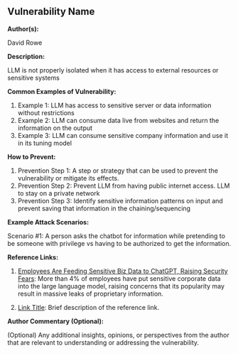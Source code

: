 ## Vulnerability Name

**Author(s):**

David Rowe

**Description:**

LLM is not properly isolated when it has access to external resources or sensitive systems

**Common Examples of Vulnerability:**

1. Example 1: LLM has access to sensitive server or data information without restrictions
2. Example 2: LLM can consume data  live from websites and return the information on the output
3. Example 3: LLM can consume sensitive company information and use it in its tuning model

**How to Prevent:**

1. Prevention Step 1: A step or strategy that can be used to prevent the vulnerability or mitigate its effects.
2. Prevention Step 2: Prevent LLM from having public internet access.  LLM to stay on a private network
3. Prevention Step 3: Identify sensitive information patterns on input and prevent saving that information in the chaining/sequencing

**Example Attack Scenarios:**

Scenario #1: A person asks the chatbot for information while pretending to be someone with privilege vs having to be authorized to get the information.


**Reference Links:**

1. [Employees Are Feeding Sensitive Biz Data to ChatGPT, Raising Security Fears](https://www.darkreading.com/risk/employees-feeding-sensitive-business-data-chatgpt-raising-security-fears): More than 4% of employees have put sensitive corporate data into the large language model, raising concerns that its popularity may result in massive leaks of proprietary information.

2. [Link Title](URL): Brief description of the reference link.

**Author Commentary (Optional):**

(Optional) Any additional insights, opinions, or perspectives from the author that are relevant to understanding or addressing the vulnerability.
